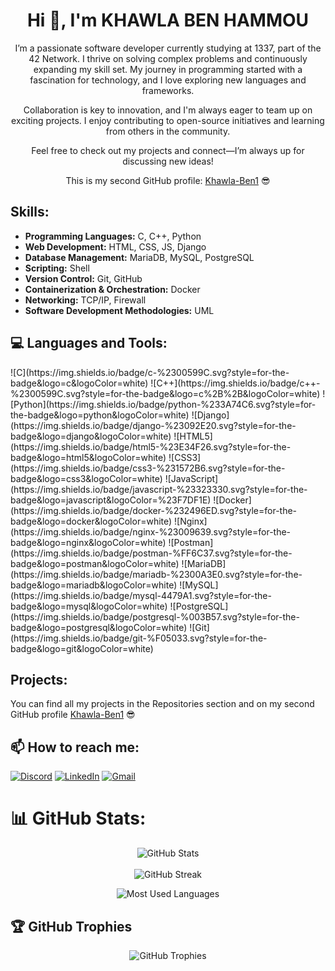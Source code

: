 <!-- Add your introduction -->
<div align="center">
  <h1>Hi 👋, I'm KHAWLA BEN HAMMOU</h1>
  <p> I’m a passionate software developer currently studying at 1337, part of the 42 Network. I thrive on solving complex problems and continuously expanding my skill set. My journey in programming started with a fascination for technology, and I love exploring new languages and frameworks.

Collaboration is key to innovation, and I'm always eager to team up on exciting projects. I enjoy contributing to open-source initiatives and learning from others in the community.

Feel free to check out my projects and connect—I’m always up for discussing new ideas!</p>
 This is my second GitHub profile: <a href="https://github.com/Khawla-Ben1" target="_blank" rel="noreferrer">Khawla-Ben1</a> 😎
</div>

## Skills:
- **Programming Languages:** C, C++, Python
- **Web Development:** HTML, CSS, JS, Django
- **Database Management:** MariaDB, MySQL, PostgreSQL
- **Scripting:** Shell
- **Version Control:** Git, GitHub
- **Containerization & Orchestration:** Docker
- **Networking:** TCP/IP, Firewall
- **Software Development Methodologies:** UML

## 💻 Languages and Tools:
<p align="left">
    ![C](https://img.shields.io/badge/c-%2300599C.svg?style=for-the-badge&logo=c&logoColor=white)
    ![C++](https://img.shields.io/badge/c++-%2300599C.svg?style=for-the-badge&logo=c%2B%2B&logoColor=white)
    ![Python](https://img.shields.io/badge/python-%233A74C6.svg?style=for-the-badge&logo=python&logoColor=white)
    ![Django](https://img.shields.io/badge/django-%23092E20.svg?style=for-the-badge&logo=django&logoColor=white)
    ![HTML5](https://img.shields.io/badge/html5-%23E34F26.svg?style=for-the-badge&logo=html5&logoColor=white)
    ![CSS3](https://img.shields.io/badge/css3-%231572B6.svg?style=for-the-badge&logo=css3&logoColor=white)
    ![JavaScript](https://img.shields.io/badge/javascript-%23323330.svg?style=for-the-badge&logo=javascript&logoColor=%23F7DF1E)
    ![Docker](https://img.shields.io/badge/docker-%232496ED.svg?style=for-the-badge&logo=docker&logoColor=white)
    ![Nginx](https://img.shields.io/badge/nginx-%23009639.svg?style=for-the-badge&logo=nginx&logoColor=white)
    ![Postman](https://img.shields.io/badge/postman-%FF6C37.svg?style=for-the-badge&logo=postman&logoColor=white)
    ![MariaDB](https://img.shields.io/badge/mariadb-%2300A3E0.svg?style=for-the-badge&logo=mariadb&logoColor=white)
    ![MySQL](https://img.shields.io/badge/mysql-4479A1.svg?style=for-the-badge&logo=mysql&logoColor=white)
    ![PostgreSQL](https://img.shields.io/badge/postgresql-%003B57.svg?style=for-the-badge&logo=postgresql&logoColor=white)
    ![Git](https://img.shields.io/badge/git-%F05033.svg?style=for-the-badge&logo=git&logoColor=white)
</p>

## Projects:
You can find all my projects in the Repositories section and on my second GitHub profile [Khawla-Ben1](https://github.com/Khawla-Ben1) 😎

## 📫 How to reach me:
[![Discord](https://img.shields.io/badge/Discord-%237289DA.svg?logo=discord&logoColor=white)](https://discord.gg/Kben-ham) [![LinkedIn](https://img.shields.io/badge/LinkedIn-%230077B5.svg?logo=linkedin&logoColor=white)](https://www.linkedin.com/in/khawla-ben-hammou-510b2318b/) 
[![Gmail](https://img.shields.io/badge/Gmail-%23EA4335.svg?logo=gmail&logoColor=white)](mailto:benhammoukhawla99@gmail.com)

# 📊 GitHub Stats:
<p align="center">
    <img src="https://github-readme-stats.vercel.app/api?username=Khawla-Ben&theme=dark&show_icons=true&count_private=true" alt="GitHub Stats" />
    <br><br>
    <img src="https://github-readme-streak-stats.herokuapp.com/?user=Khawla-Ben&theme=dark&hide_border=false" alt="GitHub Streak" />
</p>
<p align="center">
    <img src="https://github-readme-stats.vercel.app/api/top-langs/?username=Khawla-Ben&theme=dark&hide_border=false&include_all_commits=false&count_private=false&layout=compact" alt="Most Used Languages" />
</p>

## 🏆 GitHub Trophies
<p align="center">
    <img src="https://github-profile-trophy.vercel.app/?username=Khawla-Ben&theme=radical&row=1&column=7&margin-h=15&margin-w=5&no-bg=true" alt="GitHub Trophies" />
</p>
